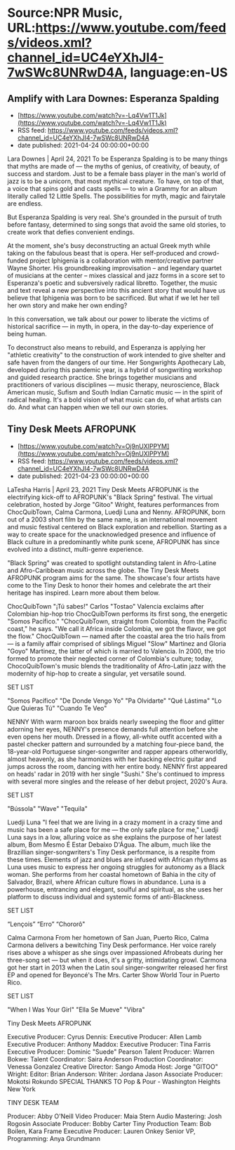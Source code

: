 # Source:NPR Music, URL:https://www.youtube.com/feeds/videos.xml?channel_id=UC4eYXhJI4-7wSWc8UNRwD4A, language:en-US

## Amplify with Lara Downes: Esperanza Spalding
 - [https://www.youtube.com/watch?v=-Lq4Vw1T1Jk](https://www.youtube.com/watch?v=-Lq4Vw1T1Jk)
 - RSS feed: https://www.youtube.com/feeds/videos.xml?channel_id=UC4eYXhJI4-7wSWc8UNRwD4A
 - date published: 2021-04-24 00:00:00+00:00

Lara Downes | April 24, 2021
To be Esperanza Spalding is to be many things that myths are made of — the myths of genius, of creativity, of beauty, of success and stardom. Just to be a female bass player in the man's world of jazz is to be a unicorn, that most mythical creature. To have, on top of that, a voice that spins gold and casts spells — to win a Grammy for an album literally called 12 Little Spells. The possibilities for myth, magic and fairytale are endless. 

But Esperanza Spalding is very real. She's grounded in the pursuit of truth before fantasy, determined to sing songs that avoid the same old stories, to create work that defies convenient endings. 

At the moment, she's busy deconstructing an actual Greek myth while taking on the fabulous beast that is opera. Her self-produced and crowd-funded project Iphigenia is a collaboration with mentor/creative partner Wayne Shorter. His groundbreaking improvisation – and legendary quartet of musicians at the center – mixes classical and jazz forms in a score set to Esperanza's poetic and subversively radical libretto. Together, the music and text reveal a new perspective into this ancient story that would have us believe that Iphigenia was born to be sacrificed. But what if we let her tell her own story and make her own ending?

In this conversation, we talk about our power to liberate the victims of historical sacrifice — in myth, in opera, in the day-to-day experience of being human. 

To deconstruct also means to rebuild, and Esperanza is applying her "athletic creativity" to the construction of work intended to give shelter and safe haven from the dangers of our time. Her Songwrights Apothecary Lab, developed during this pandemic year, is a hybrid of songwriting workshop and guided research practice. She brings together musicians and practitioners of various disciplines — music therapy, neuroscience, Black American music, Sufism and South Indian Carnatic music —  in the spirit of radical healing. It's a bold vision of what music can do, of what artists can do. And what can happen when we tell our own stories.

## Tiny Desk Meets AFROPUNK
 - [https://www.youtube.com/watch?v=Oj9nUXIPPYM](https://www.youtube.com/watch?v=Oj9nUXIPPYM)
 - RSS feed: https://www.youtube.com/feeds/videos.xml?channel_id=UC4eYXhJI4-7wSWc8UNRwD4A
 - date published: 2021-04-23 00:00:00+00:00

LaTesha Harris | April 23, 2021
Tiny Desk Meets AFROPUNK is the electrifying kick-off to AFROPUNK's "Black Spring" festival. The virtual celebration, hosted by Jorge "Gitoo" Wright, features performances from ChocQuibTown, Calma Carmona, Luedji Luna and Nenny. AFROPUNK, born out of a 2003 short film by the same name, is an international movement and music festival centered on Black exploration and rebellion. Starting as a way to create space for the unacknowledged presence and influence of Black culture in a predominantly white punk scene, AFROPUNK has since evolved into a distinct, multi-genre experience.

"Black Spring" was created to spotlight outstanding talent in Afro-Latine and Afro-Caribbean music across the globe. The Tiny Desk Meets AFROPUNK program aims for the same. The showcase's four artists have come to the Tiny Desk to honor their homes and celebrate the art their heritage has inspired. Learn more about them below.

ChocQuibTown
"¡Tú sabes!" Carlos "Tostao" Valencia exclaims after Colombian hip-hop trio ChocQuibTown performs its first song, the energetic "Somos Pacífico." "ChocQuibTown, straight from Colombia, from the Pacific coast," he says. "We call it Africa inside Colombia, we got the flavor, we got the flow." ChocQuibTown — named after the coastal area the trio hails from — is a family affair comprised of siblings Miguel "Slow" Martinez and Gloria "Goyo" Martinez, the latter of which is married to Valencia. In 2000, the trio formed to promote their neglected corner of Colombia's culture; today, ChocoQuibTown's music blends the traditionality of Afro-Latin jazz with the modernity of hip-hop to create a singular, yet versatile sound.

SET LIST

"Somos Pacífico"
"De Donde Vengo Yo"
"Pa Olvidarte"
"Qué Lástima"
"Lo Que Quieras Tú"
"Cuando Te Veo"

NENNY
With warm maroon box braids nearly sweeping the floor and glitter adorning her eyes, NENNY's presence demands full attention before she even opens her mouth. Dressed in a flowy, all-white outfit accented with a pastel checker pattern and surrounded by a matching four-piece band, the 18-year-old Portuguese singer-songwriter and rapper appears otherworldly, almost heavenly, as she harmonizes with her backing electric guitar and jumps across the room, dancing with her entire body. NENNY first appeared on heads' radar in 2019 with her single "Sushi." She's continued to impress with several more singles and the release of her debut project, 2020's Aura.

SET LIST

"Bússola"
"Wave"
"Tequila"

Luedji Luna
"I feel that we are living in a crazy moment in a crazy time and music has been a safe place for me — the only safe place for me," Luedji Luna says in a low, alluring voice as she explains the purpose of her latest album, Bom Mesmo É Estar Debaixo D'Água. The album, much like the Brazillian singer-songwriters's Tiny Desk performance, is a respite from these times. Elements of jazz and blues are infused with African rhythms as Luna uses music to express her ongoing struggles for autonomy as a Black woman. She performs from her coastal hometown of Bahia in the city of Salvador, Brazil, where African culture flows in abundance. Luna is a powerhouse, entrancing and elegant, soulful and spiritual, as she uses her platform to discuss individual and systemic forms of anti-Blackness.

SET LIST

“Lençois”
“Erro”
“Chororô"

Calma Carmona
From her hometown of San Juan, Puerto Rico, Calma Carmona delivers a bewitching Tiny Desk performance. Her voice rarely rises above a whisper as she sings over impassioned Afrobeats during her three-song set — but when it does, it's a gritty, intimidating growl. Carmona got her start in 2013 when the Latin soul singer-songwriter released her first EP and opened for Beyoncé's The Mrs. Carter Show World Tour in Puerto Rico.

SET LIST

"When I Was Your Girl"
"Ella Se Mueve"
"Vibra"

Tiny Desk Meets AFROPUNK

Executive Producer: Cyrus Dennis:
Executive Producer: Allen Lamb
Executive Producer: Anthony Maddox: 
Executive Producer: Tina Farris
Executive Producer: Dominic "Suede" Pearson
Talent Producer: Warren Bokwe: 
Talent Coordinator: Saira Anderson
Production Coordinator: Venessa Gonzalez
Creative Director: Sango Amoda
Host: Jorge "GITOO" Wright: 
Editor: Brian Anderson: 
Writer: Jordana Jason 
Associate Producer: Mokotsi Rokundo 
SPECIAL THANKS TO
Pop & Pour - Washington Heights New York

TINY DESK TEAM

Producer: Abby O'Neill
Video Producer: Maia Stern
Audio Mastering: Josh Rogosin
Associate Producer: Bobby Carter
Tiny Production Team: Bob Boilen, Kara Frame
Executive Producer: Lauren Onkey
Senior VP, Programming: Anya Grundmann

